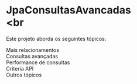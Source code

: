 # JpaConsultasAvancadas<br><br
Este projeto aborda os seguintes tópicos: <br>

Mais relacionamentos<br>
Consultas avançadas<br>
Performance de consultas<br>
Criteria API<br>
Outros tópicos
